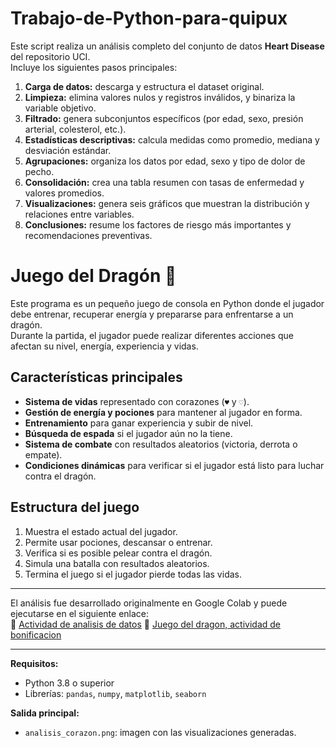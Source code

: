 # Trabajo-de-Python-para-quipux

Este script realiza un análisis completo del conjunto de datos **Heart Disease** del repositorio UCI.  
Incluye los siguientes pasos principales:

1. **Carga de datos:** descarga y estructura el dataset original.  
2. **Limpieza:** elimina valores nulos y registros inválidos, y binariza la variable objetivo.  
3. **Filtrado:** genera subconjuntos específicos (por edad, sexo, presión arterial, colesterol, etc.).  
4. **Estadísticas descriptivas:** calcula medidas como promedio, mediana y desviación estándar.  
5. **Agrupaciones:** organiza los datos por edad, sexo y tipo de dolor de pecho.  
6. **Consolidación:** crea una tabla resumen con tasas de enfermedad y valores promedios.  
7. **Visualizaciones:** genera seis gráficos que muestran la distribución y relaciones entre variables.  
8. **Conclusiones:** resume los factores de riesgo más importantes y recomendaciones preventivas.

# Juego del Dragón 🐉

Este programa es un pequeño juego de consola en Python donde el jugador debe entrenar, recuperar energía y prepararse para enfrentarse a un dragón.  
Durante la partida, el jugador puede realizar diferentes acciones que afectan su nivel, energía, experiencia y vidas.

## Características principales
- **Sistema de vidas** representado con corazones (`♥` y `♡`).
- **Gestión de energía y pociones** para mantener al jugador en forma.
- **Entrenamiento** para ganar experiencia y subir de nivel.
- **Búsqueda de espada** si el jugador aún no la tiene.
- **Sistema de combate** con resultados aleatorios (victoria, derrota o empate).
- **Condiciones dinámicas** para verificar si el jugador está listo para luchar contra el dragón.

## Estructura del juego
1. Muestra el estado actual del jugador.  
2. Permite usar pociones, descansar o entrenar.  
3. Verifica si es posible pelear contra el dragón.  
4. Simula una batalla con resultados aleatorios.  
5. Termina el juego si el jugador pierde todas las vidas.

---


El análisis fue desarrollado originalmente en Google Colab y puede ejecutarse en el siguiente enlace:  
🔗 [Actividad de analisis de datos](https://colab.research.google.com/drive/1PHgTLUXaWP5V0cVU8e5oLeb8yhLVQlYd?usp=sharing)
🔗 [Juego del dragon, actividad de bonificacion](https://colab.research.google.com/drive/1fNkilavllOzbyuCinjdQViudd4cN4MG5?usp=sharing)

---

**Requisitos:**  
- Python 3.8 o superior  
- Librerías: `pandas`, `numpy`, `matplotlib`, `seaborn`

**Salida principal:**  
- `analisis_corazon.png`: imagen con las visualizaciones generadas.
